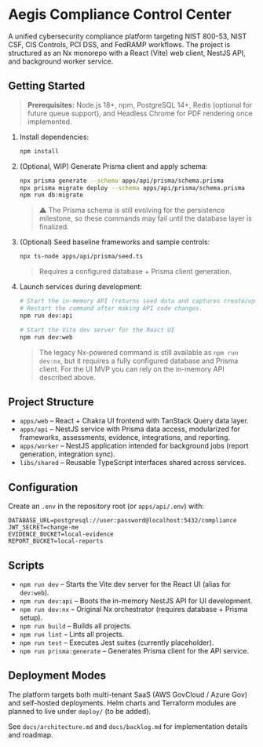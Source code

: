 # Aegis Compliance Control Center

A unified cybersecurity compliance platform targeting NIST 800-53, NIST CSF, CIS Controls, PCI DSS, and FedRAMP workflows. The project is structured as an Nx monorepo with a React (Vite) web client, NestJS API, and background worker service.

## Getting Started

> **Prerequisites:** Node.js 18+, npm, PostgreSQL 14+, Redis (optional for future queue support), and Headless Chrome for PDF rendering once implemented.

1. Install dependencies:
   ```bash
   npm install
   ```
2. (Optional, WIP) Generate Prisma client and apply schema:
   ```bash
   npx prisma generate --schema apps/api/prisma/schema.prisma
   npx prisma migrate deploy --schema apps/api/prisma/schema.prisma
   npm run db:migrate
   ```
   > ⚠️ The Prisma schema is still evolving for the persistence milestone, so these commands
   > may fail until the database layer is finalized.

3. (Optional) Seed baseline frameworks and sample controls:
   ```bash
   npx ts-node apps/api/prisma/seed.ts
   ```
   > Requires a configured database + Prisma client generation.
4. Launch services during development:
   ```bash
   # Start the in-memory API (returns seed data and captures create/update calls in memory)
   # Restart the command after making API code changes.
   npm run dev:api

   # Start the Vite dev server for the React UI
   npm run dev:web
   ```

   > The legacy Nx-powered command is still available as `npm run dev:nx`, but it requires
   > a fully configured database and Prisma client. For the UI MVP you can rely on the
   > in-memory API described above.

## Project Structure

- `apps/web` – React + Chakra UI frontend with TanStack Query data layer.
- `apps/api` – NestJS service with Prisma data access, modularized for frameworks, assessments, evidence, integrations, and reporting.
- `apps/worker` – NestJS application intended for background jobs (report generation, integration sync).
- `libs/shared` – Reusable TypeScript interfaces shared across services.

## Configuration

Create an `.env` in the repository root (or `apps/api/.env`) with:

```
DATABASE_URL=postgresql://user:password@localhost:5432/compliance
JWT_SECRET=change-me
EVIDENCE_BUCKET=local-evidence
REPORT_BUCKET=local-reports
```

## Scripts

- `npm run dev` – Starts the Vite dev server for the React UI (alias for `dev:web`).
- `npm run dev:api` – Boots the in-memory NestJS API for UI development.
- `npm run dev:nx` – Original Nx orchestrator (requires database + Prisma setup).
- `npm run build` – Builds all projects.
- `npm run lint` – Lints all projects.
- `npm run test` – Executes Jest suites (currently placeholder).
- `npm run prisma:generate` – Generates Prisma client for the API service.

## Deployment Modes

The platform targets both multi-tenant SaaS (AWS GovCloud / Azure Gov) and self-hosted deployments. Helm charts and Terraform modules are planned to live under `deploy/` (to be added).

See `docs/architecture.md` and `docs/backlog.md` for implementation details and roadmap.
